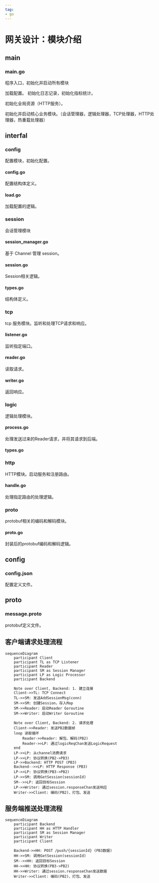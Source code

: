 ```yaml
---
tag:
- go
---
```


# 网关设计：模块介绍

## main

### main.go

程序入口，初始化并启动所有模块

加载配置。
初始化日志记录，初始化指标统计。

初始化全局资源（HTTP服务）。

初始化并启动核心业务模块。（会话管理器，逻辑处理器，TCP处理器，HTTP处理器，热重载处理器）

## interfal

### config

配置模块，初始化配置。

#### config.go

配置结构体定义。

#### load.go

加载配置的逻辑。

### session

会话管理模块

#### session_manager.go

基于 Channel 管理 session。

#### session.go

Session相关逻辑。

#### types.go

结构体定义。

### tcp

tcp 服务模块。监听和处理TCP请求和响应。

#### listener.go

监听指定端口。

#### reader.go

读取请求。

#### writer.go

返回响应。

### logic

逻辑处理模块。

#### process.go

处理发送过来的Reader请求，并将其请求到后端。

#### types.go

### http

HTTP模块。启动服务和注册路由。

#### handle.go

处理指定路由的处理逻辑。

### proto

protobuf相关的编码和解码模块。

#### proto.go

封装后的protobuf编码和解码逻辑。

## config

### config.json

配置定义文件。

## proto

### message.proto

protobuf定义文件。

## 客户端请求处理流程

``` mermaid
sequenceDiagram
    participant Client
    participant TL as TCP Listener
    participant Reader
    participant SM as Session Manager
    participant LP as Logic Processor
    participant Backend

    Note over Client, Backend: 1. 建立连接
    Client->>TL: TCP Connect
    TL->>SM: 发送AddSessionMsg(conn)
    SM->>SM: 创建Session，存入Map
    SM->>Reader: 启动Reader Goroutine
    SM->>Writer: 启动Writer Goroutine

    Note over Client, Backend: 2. 请求处理
    Client->>Reader: 发送PB2数据帧
    loop 读取循环
        Reader->>Reader: 解包、解码(PB2)
        Reader->>LP: 通过logicReqChan发送LogicRequest
    end
    LP->>LP: 从channel消费请求
    LP->>LP: 协议转换(PB2->PB3)
    LP->>Backend: HTTP POST (PB3)
    Backend-->>LP: HTTP Response (PB3)
    LP->>LP: 协议转换(PB3->PB2)
    LP->>SM: 调用GetSession(sessionId)
    SM-->>LP: 返回目标Session
    LP->>Writer: 通过session.responseChan发送响应
    Writer->>Client: 编码(PB2)、打包、发送
```

## 服务端推送处理流程

``` mermaid
sequenceDiagram
    participant Backend
    participant HH as HTTP Handler
    participant SM as Session Manager
    participant Writer
    participant Client

    Backend->>HH: POST /push/{sessionId} (PB3数据)
    HH->>SM: 调用GetSession(sessionId)
    SM-->>HH: 返回目标Session
    HH->>HH: 协议转换(PB3->PB2)
    HH->>Writer: 通过session.responseChan发送数据
    Writer->>Client: 编码(PB2)、打包、发送
```
